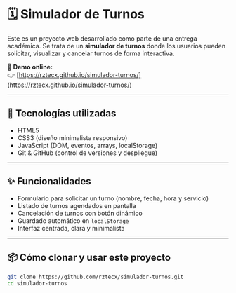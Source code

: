 # 🗓️ Simulador de Turnos

Este es un proyecto web desarrollado como parte de una entrega académica. Se trata de un **simulador de turnos** donde los usuarios pueden solicitar, visualizar y cancelar turnos de forma interactiva.

🔗 **Demo online:**  
👉 [https://rztecx.github.io/simulador-turnos/](https://rztecx.github.io/simulador-turnos/)

---

## 🧰 Tecnologías utilizadas

- HTML5
- CSS3 (diseño minimalista responsivo)
- JavaScript (DOM, eventos, arrays, localStorage)
- Git & GitHub (control de versiones y despliegue)

---

## ✨ Funcionalidades

- Formulario para solicitar un turno (nombre, fecha, hora y servicio)
- Listado de turnos agendados en pantalla
- Cancelación de turnos con botón dinámico
- Guardado automático en `localStorage`
- Interfaz centrada, clara y minimalista

---

## 📦 Cómo clonar y usar este proyecto

```bash
git clone https://github.com/rztecx/simulador-turnos.git
cd simulador-turnos
